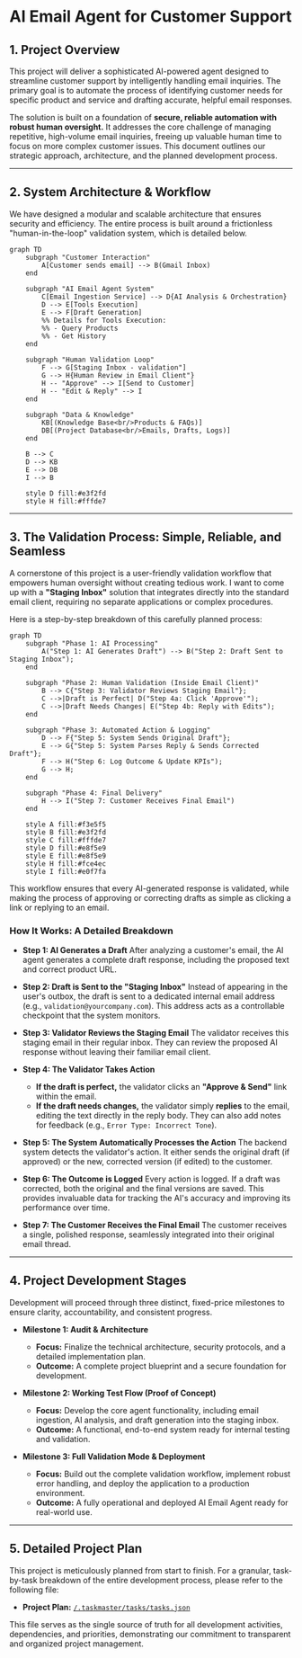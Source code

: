 # AI Email Agent for Customer Support

## 1. Project Overview

This project will deliver a sophisticated AI-powered agent designed to streamline customer support by intelligently handling email inquiries. The primary goal is to automate the process of identifying customer needs for specific product and service and drafting accurate, helpful email responses.

The solution is built on a foundation of **secure, reliable automation with robust human oversight.** It addresses the core challenge of managing repetitive, high-volume email inquiries, freeing up valuable human time to focus on more complex customer issues. This document outlines our strategic approach, architecture, and the planned development process.

---

## 2. System Architecture & Workflow

We have designed a modular and scalable architecture that ensures security and efficiency. The entire process is built around a frictionless "human-in-the-loop" validation system, which is detailed below.

```mermaid
graph TD
    subgraph "Customer Interaction"
        A[Customer sends email] --> B(Gmail Inbox)
    end

    subgraph "AI Email Agent System"
        C[Email Ingestion Service] --> D{AI Analysis & Orchestration}
        D --> E[Tools Execution]
        E --> F[Draft Generation]
        %% Details for Tools Execution:
        %% - Query Products
        %% - Get History
    end
    
    subgraph "Human Validation Loop"
        F --> G[Staging Inbox - validation"]
        G --> H{Human Review in Email Client"}
        H -- "Approve" --> I[Send to Customer]
        H -- "Edit & Reply" --> I
    end

    subgraph "Data & Knowledge"
        KB[(Knowledge Base<br/>Products & FAQs)]
        DB[(Project Database<br/>Emails, Drafts, Logs)]
    end

    B --> C
    D --> KB
    E --> DB
    I --> B

    style D fill:#e3f2fd
    style H fill:#fffde7
```

---

## 3. The Validation Process: Simple, Reliable, and Seamless

A cornerstone of this project is a user-friendly validation workflow that empowers human oversight without creating tedious work. I want to come up with a **"Staging Inbox"** solution that integrates directly into the standard email client, requiring no separate applications or complex procedures.

Here is a step-by-step breakdown of this carefully planned process:

```mermaid
graph TD
    subgraph "Phase 1: AI Processing"
        A("Step 1: AI Generates Draft") --> B("Step 2: Draft Sent to Staging Inbox");
    end

    subgraph "Phase 2: Human Validation (Inside Email Client)"
        B --> C{"Step 3: Validator Reviews Staging Email"};
        C -->|Draft is Perfect| D("Step 4a: Click 'Approve'");
        C -->|Draft Needs Changes| E("Step 4b: Reply with Edits");
    end

    subgraph "Phase 3: Automated Action & Logging"
        D --> F{"Step 5: System Sends Original Draft"};
        E --> G{"Step 5: System Parses Reply & Sends Corrected Draft"};
        F --> H("Step 6: Log Outcome & Update KPIs");
        G --> H;
    end
    
    subgraph "Phase 4: Final Delivery"
        H --> I("Step 7: Customer Receives Final Email")
    end

    style A fill:#f3e5f5
    style B fill:#e3f2fd
    style C fill:#fffde7
    style D fill:#e8f5e9
    style E fill:#e8f5e9
    style H fill:#fce4ec
    style I fill:#e0f7fa
```

This workflow ensures that every AI-generated response is validated, while making the process of approving or correcting drafts as simple as clicking a link or replying to an email.

### How It Works: A Detailed Breakdown

*   **Step 1: AI Generates a Draft**
    After analyzing a customer's email, the AI agent generates a complete draft response, including the proposed text and correct product URL.

*   **Step 2: Draft is Sent to the "Staging Inbox"**
    Instead of appearing in the user's outbox, the draft is sent to a dedicated internal email address (e.g., `validation@yourcompany.com`). This address acts as a controllable checkpoint that the system monitors.

*   **Step 3: Validator Reviews the Staging Email**
    The validator receives this staging email in their regular inbox. They can review the proposed AI response without leaving their familiar email client.

*   **Step 4: The Validator Takes Action**
    *   **If the draft is perfect,** the validator clicks an **"Approve & Send"** link within the email.
    *   **If the draft needs changes,** the validator simply **replies** to the email, editing the text directly in the reply body. They can also add notes for feedback (e.g., `Error Type: Incorrect Tone`).

*   **Step 5: The System Automatically Processes the Action**
    The backend system detects the validator's action. It either sends the original draft (if approved) or the new, corrected version (if edited) to the customer.

*   **Step 6: The Outcome is Logged**
    Every action is logged. If a draft was corrected, both the original and the final versions are saved. This provides invaluable data for tracking the AI's accuracy and improving its performance over time.

*   **Step 7: The Customer Receives the Final Email**
    The customer receives a single, polished response, seamlessly integrated into their original email thread.

---

## 4. Project Development Stages

Development will proceed through three distinct, fixed-price milestones to ensure clarity, accountability, and consistent progress.

*   **Milestone 1: Audit & Architecture**
    *   **Focus:** Finalize the technical architecture, security protocols, and a detailed implementation plan.
    *   **Outcome:** A complete project blueprint and a secure foundation for development.

*   **Milestone 2: Working Test Flow (Proof of Concept)**
    *   **Focus:** Develop the core agent functionality, including email ingestion, AI analysis, and draft generation into the staging inbox.
    *   **Outcome:** A functional, end-to-end system ready for internal testing and validation.

*   **Milestone 3: Full Validation Mode & Deployment**
    *   **Focus:** Build out the complete validation workflow, implement robust error handling, and deploy the application to a production environment.
    *   **Outcome:** A fully operational and deployed AI Email Agent ready for real-world use.

---

## 5. Detailed Project Plan

This project is meticulously planned from start to finish. For a granular, task-by-task breakdown of the entire development process, please refer to the following file:

*   **Project Plan:** [`/.taskmaster/tasks/tasks.json`](./.taskmaster/tasks/tasks.json)

This file serves as the single source of truth for all development activities, dependencies, and priorities, demonstrating our commitment to transparent and organized project management.
